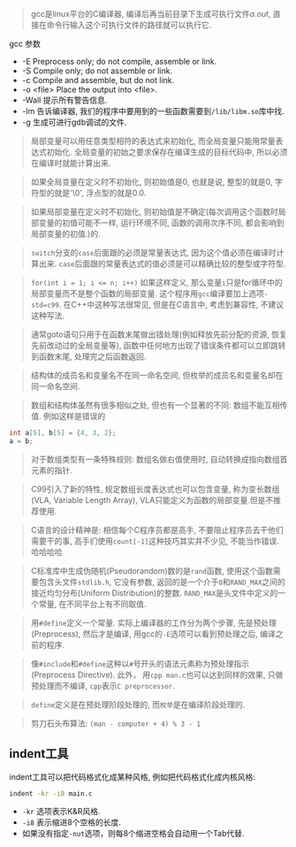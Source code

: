 > gcc是linux平台的C编译器, 编译后再当前目录下生成可执行文件*a.out*, 直接在命令行输入这个可执行文件的路径就可以执行它.

gcc 参数
  - -E  Preprocess only; do not compile, assemble or link.
  - -S  Compile only; do not assemble or link.
  - -c  Compile and assemble, but do not link.
  - -o \<file\> Place the output into \<file\>.
  - -Wall 提示所有警告信息.
  - -lm 告诉编译器, 我们的程序中要用到的一些函数需要到`/lib/libm.so`库中找.
  - -g 生成可进行gdb调试的文件.

> 局部变量可以用任意类型相符的表达式来初始化, 而全局变量只能用常量表达式初始化. 全局变量的初始之要求保存在编译生成的目标代码中, 所以必须在编译时就能计算出来.

> 如果全局变量在定义时不初始化, 则初始值是0, 也就是说, 整型的就是0, 字符型的就是'\0', 浮点型的就是0.0.

> 如果局部变量在定义时不初始化, 则初始值是不确定(每次调用这个函数时局部变量的初值可能不一样, 运行环境不同, 函数的调用次序不同, 都会影响到局部变量的初值.)的.

> `switch`分支的`case`后面跟的必须是常量表达式, 因为这个值必须在编译时计算出来. `case`后面跟的常量表达式的值必须是可以精确比较的整型或字符型.

> `for(int i = 1; i <= n; i++)` 如果这样定义, 那么变量`i`只是for循环中的局部变量而不是整个函数的局部变量. 这个程序用`gcc`编译要加上选项`-std=c99`. 在C++中这种写法很常见, 但是在C语言中, 考虑到兼容性, 不建议这种写法.

> 通常goto语句只用于在函数末尾做出错处理(例如释放先前分配的资源, 恢复先前改动过的全局变量等), 函数中任何地方出现了错误条件都可以立即跳转到函数末尾, 处理完之后函数返回.

> 结构体的成员名和变量名不在同一命名空间, 但枚举的成员名和变量名却在同一命名空间.

> 数组和结构体虽然有很多相似之处, 但也有一个显著的不同: 数组不能互相传值. 例如这样是错误的
```c
int a[5], b[5] = {4, 3, 2};
a = b;
```
> 对于数组类型有一条特殊规则: 数组名做右值使用时, 自动转换成指向数组首元素的指针.

> C99引入了新的特性, 规定数组长度表达式也可以包含变量, 称为变长数组(VLA, Variable Length Array), VLA只能定义为函数的局部变量.但是不推荐使用.

> C语言的设计精神是: 相信每个C程序员都是高手, 不要阻止程序员去干他们需要干的事, 高手们使用`count[-1]`这种技巧其实并不少见, 不能当作错误. 哈哈哈哈

> C标准库中生成伪随机(Pseudorandom)数的是`rand`函数, 使用这个函数需要包含头文件`stdlib.h`, 它没有参数, 返回的是一个介于`0`和`RAND_MAX`之间的接近均匀分布(Uniform Distribution)的整数. `RAND_MAX`是头文件中定义的一个常量, 在不同平台上有不同取值.

> 用`#define`定义一个常量. 实际上编译器的工作分为两个步骤, 先是预处理(Preprocess), 然后才是编译, 用gcc的`-E`选项可以看到预处理之后, 编译之前的程序.

> 像`#include`和`#define`这种以`#`号开头的语法元素称为预处理指示(Preprocess Directive). 此外， 用`cpp man.c`也可以达到同样的效果, 只做预处理而不编译, `cpp`表示`C preprocessor`.

> `define`定义是在预处理阶段处理的, 而`枚举`是在编译阶段处理的.

> 剪刀石头布算法: `(man - computer + 4) % 3 - 1`


## indent工具
indent工具可以把代码格式化成某种风格, 例如把代码格式化成内核风格:
```bash
indent -kr -i8 main.c
```
  - `-kr` 选项表示K&R风格.
  - `-i8` 表示缩进8个空格的长度.
  - 如果没有指定`-nut`选项，则每8个缩进空格会自动用一个Tab代替.
